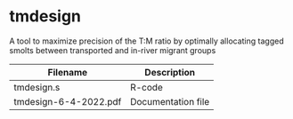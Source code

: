 # tmdesign
A tool to maximize precision of the T:M ratio by optimally allocating tagged smolts between transported and in-river migrant groups

Filename | Description
---------| -----------
tmdesign.s | R-code 
tmdesign-6-4-2022.pdf | Documentation file
